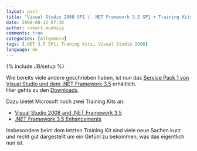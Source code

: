 ```yaml
---
layout: post
title: "Visual Studio 2008 SP1 / .NET Framework 3.5 SP1 + Training Kits"
date: 2008-08-12 07:30
author: robert.muehsig
comments: true
categories: [Allgemein]
tags: [.NET 3.5 SP1, Traning Kits, Visual Studio 2008]
language: de
---
```

{% include JB/setup %}
<p>Wie bereits viele andere geschrieben haben, ist nun das <a href="http://msdn.microsoft.com/en-us/vstudio/products/cc533447.aspx">Service Pack 1 von Visual Studio und dem .NET Framework 3.5</a> erhältlich.<br>Hier gehts zu den <a href="http://msdn.microsoft.com/en-us/vstudio/cc533448.aspx">Downloads</a>.</p> <p>Dazu bietet Microsoft noch zwei Training Kits an:</p> <ul> <li><a href="http://www.microsoft.com/downloads/details.aspx?familyid=8BDAA836-0BBA-4393-94DB-6C3C4A0C98A1&amp;displaylang=en">Visual Studio 2008 and .NET Framework 3.5</a> </li> <li><a href="http://www.microsoft.com/downloads/details.aspx?FamilyID=355c80e9-fde0-4812-98b5-8a03f5874e96&amp;displaylang=en">.NET Framework 3.5 Enhancements</a></li></ul> <p>Insbesondere beim dem letzten Training Kit sind viele neue Sachen kurz und recht gut dargestellt um ein Gefühl zu bekommen, was das eigentlich nun ist.</p>
